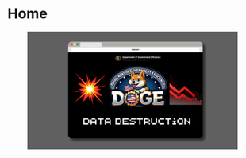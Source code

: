 # Home



<figure><img src=".gitbook/assets/Data Destruction.png" alt=""><figcaption></figcaption></figure>
